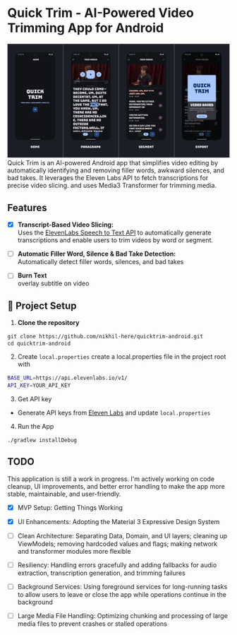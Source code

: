 # Quick Trim - AI-Powered Video Trimming App for Android
<img src="quicktrim.webp" alt="QuickTrim" width="1280"/>
Quick Trim is an AI-powered Android app that simplifies video editing by automatically identifying and removing filler words, awkward silences, and bad takes. It leverages the Eleven Labs API to fetch transcriptions for precise video slicing. and uses Media3 Transformer for trimming media.

## Features
- [x] **Transcript-Based Video Slicing:**  
  Uses the [ElevenLabs Speech to Text API](https://elevenlabs.io/speech-to-text) to automatically generate transcriptions and enable users to trim videos by word or segment.

- [ ] **Automatic Filler Word, Silence & Bad Take Detection:**  
  Automatically detect filler words, silences, and bad takes

- [ ] **Burn Text**  
  overlay subtitle on video

## 🚀 Project Setup

1. **Clone the repository**
```
git clone https://github.com/nikhil-here/quicktrim-android.git
cd quicktrim-android
```
2. Create `local.properties` 
create a local.properties file in the project root with 
```bash
BASE_URL=https://api.elevenlabs.io/v1/
API_KEY=YOUR_API_KEY
```
3. Get API key
- Generate API keys from [Eleven Labs](https://elevenlabs.io/) and update `local.properties`
4. Run the App
```
./gradlew installDebug
```

## TODO
This application is still a work in progress. I'm actively working on code cleanup, UI improvements, and better error handling to make the app more stable, maintainable, and user-friendly.
- [x] MVP Setup: Getting Things Working
- [x] UI Enhancements: Adopting the Material 3 Expressive Design System
- [ ] Clean Architecture: Separating Data, Domain, and UI layers; cleaning up ViewModels; removing hardcoded values and flags; making network and transformer modules more flexible
- [ ] Resiliency: Handling errors gracefully and adding fallbacks for audio extraction, transcription generation, and trimming failures
- [ ] Background Services: Using foreground services for long-running tasks to allow users to leave or close the app while operations continue in the background
- [ ] Large Media File Handling: Optimizing chunking and processing of large media files to prevent crashes or stalled operations




